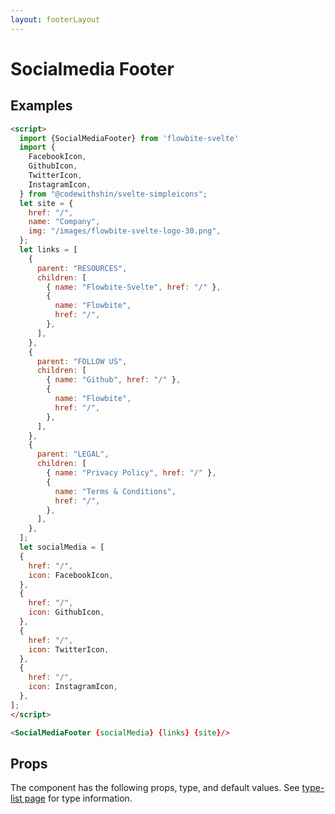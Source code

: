 ```yaml
---
layout: footerLayout
---
```


<script>
import { SocialMediaFooter, Table, TableDefaultRow } from '$lib/index'
import componentProps from '../props/SocialMediaFooter.json'
  // Props table
  export let items = componentProps.props
	let propHeader = ['Name', 'Type', 'Default']
	// console.log(items)
	let divClass='w-full relative overflow-x-auto shadow-md sm:rounded-lg'

import {
    FacebookIcon,
    GithubIcon,
    TwitterIcon,
    InstagramIcon,
  } from "@codewithshin/svelte-simpleicons";
let site = {
    href: "/",
    name: "Company",
    img: "/images/flowbite-svelte-logo-30.png",
  };
let links = [
    {
      parent: "RESOURCES",
      children: [
        { name: "Flowbite-Svelte", href: "/" },
        {
          name: "Flowbite",
          href: "/",
        },
      ],
    },
    {
      parent: "FOLLOW US",
      children: [
        { name: "Github", href: "/" },
        {
          name: "Flowbite",
          href: "/",
        },
      ],
    },
    {
      parent: "LEGAL",
      children: [
        { name: "Privacy Policy", href: "/" },
        {
          name: "Terms & Conditions",
          href: "/",
        },
      ],
    },
  ];
  let socialMedia = [
    {
      href: "/",
      icon: FacebookIcon,
    },
    {
      href: "/",
      icon: GithubIcon,
    },
    {
      href: "/",
      icon: TwitterIcon,
    },
    {
      href: "/",
      icon: InstagramIcon,
    },
  ];
</script>

<h1 class="text-3xl w-full dark:text-white pt-16">Socialmedia Footer</h1>

<h2 class="text-2xl w-full dark:text-white py-8">Examples</h2>

<div class="rounded-xl w-full my-4 mx-auto bg-gradient-to-r bg-white dark:bg-gray-900 border border-gray-200 dark:border-gray-700 p-2 sm:p-6">
<SocialMediaFooter {socialMedia} {links} {site}/>
</div>

```html
<script>
  import {SocialMediaFooter} from 'flowbite-svelte'
  import {
    FacebookIcon,
    GithubIcon,
    TwitterIcon,
    InstagramIcon,
  } from "@codewithshin/svelte-simpleicons";
  let site = {
    href: "/",
    name: "Company",
    img: "/images/flowbite-svelte-logo-30.png",
  };
  let links = [
    {
      parent: "RESOURCES",
      children: [
        { name: "Flowbite-Svelte", href: "/" },
        {
          name: "Flowbite",
          href: "/",
        },
      ],
    },
    {
      parent: "FOLLOW US",
      children: [
        { name: "Github", href: "/" },
        {
          name: "Flowbite",
          href: "/",
        },
      ],
    },
    {
      parent: "LEGAL",
      children: [
        { name: "Privacy Policy", href: "/" },
        {
          name: "Terms & Conditions",
          href: "/",
        },
      ],
    },
  ];
  let socialMedia = [
  {
    href: "/",
    icon: FacebookIcon,
  },
  {
    href: "/",
    icon: GithubIcon,
  },
  {
    href: "/",
    icon: TwitterIcon,
  },
  {
    href: "/",
    icon: InstagramIcon,
  },
];
</script>

<SocialMediaFooter {socialMedia} {links} {site}/>
```

<h2 class="text-2xl w-full dark:text-white py-8">Props</h2>

<p class="dark:text-white py-4 text-lg">The component has the following props, type, and default values. See <a href="/type-list" class="text-blue-600 hover:underline dark:text-blue-500">type-list page</a> for type information.</p>

<Table header={propHeader} {divClass} >
  <TableDefaultRow {items} rowState='hover' />
</Table>
